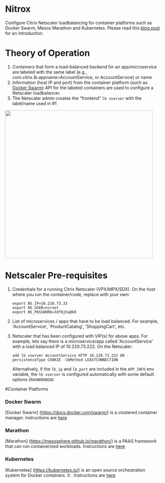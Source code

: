 # Nitrox
Configure Citrix Netscaler loadbalancing for container platforms such as Docker Swarm, Mesos Marathon and Kubernetes. Please read this [blog post](https://cloudierthanthou.wordpress.com/2015/12/16/container-cluster-managers-and-citrix-netscaler/) for an introduction.

# Theory of Operation
1. Containers that form a load-balanced backend for an app/microservice are labeled with the same label (e.g., com.citrix.lb.appname=AccountService, or AccountService) or name
2. Information (host IP and port) from the container platform (such as  [Docker Swarm](https://docs.docker.com/swarm/)) API for the labeled containers are used to configure a Netscaler loadbalancer.
3. The Netscaler admin creates the "frontend" `lb vserver` with the label/name used in #1

<img src="https://github.com/chiradeep/nitrox/blob/master/nitrox.png" width="480"/>

# Netscaler Pre-requisites

1. Credentials for a running Citrix Netscaler (VPX/MPX/SDX). On the host where you run the container/code, replace with your own:

   ````
   export NS_IP=10.220.73.33
   export NS_USER=nsroot
   export NS_PASSWORD=3df8jha@k0
   ````

2. List of microservices / apps that have to be load balanced. For example, 'AccountService', 'ProductCatalog', 'ShoppingCart', etc.
3. Netscaler that has been configured with VIP(s) for above apps. For example, lets say there is a microservice/app called 'AccountService' with a load balanced IP of 10.220.73.222. On the Netscaler:

    ```
    add lb vserver AccountService HTTP 10.220.73.222 80 -persistenceType COOKIE -lbMethod LEASTCONNECTION
    ```
    
    Alternatively, if the `lb_ip` and `lb_port` are included in the `APP_INFO` env variable, the `lb vserver` is configured automatically with some default options (`ROUNDROBIN`)

#Container Platforms

### Docker Swarm
[Docker Swarm] (https://docs.docker.com/swarm/) is a clustered container manager. Instructions are [here](https://github.com/chiradeep/nitrox/blob/master/swarm/README.md)

### Marathon
[Marathon] (https://mesosphere.github.io/marathon/) is a PAAS framework that can run containerized workloads. Instructions are [here](https://github.com/chiradeep/nitrox/blob/master/marathon/README.md)

### Kubernetes
[Kubernetes] (https://kubernetes.io/) is an open source orchestration system for Docker containers. It . Instructions are [here](https://github.com/chiradeep/nitrox/blob/master/kubernetes/README.md)
